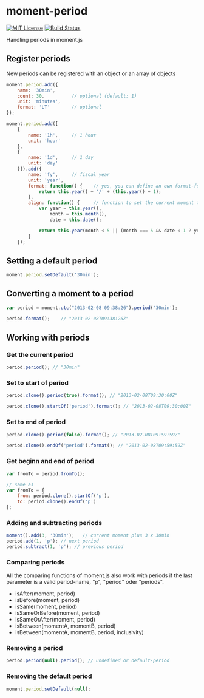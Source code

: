 # moment-period
[![MIT License][license-image]][license-url] [![Build Status][travis-image]][travis-url]  

Handling periods in moment.js

## Register periods
New periods can be registered with an object or an array of objects
```js
moment.period.add({
    name: '30min',
    count: 30,          // optional (default: 1)
    unit: 'minutes',
    format: 'LT'        // optional
});

moment.period.add([
    {
        name: '1h',     // 1 hour
        unit: 'hour'
    },
    {
        name: '1d',     // 1 day
        unit: 'day'
    }]).add({
        name: 'fy',     // fiscal year
        unit: 'year',
        format: function() {    // yes, you can define an own format-function
            return this.year() + '/' + (this.year() + 1);
        },
        align: function() {     // function to set the current moment to the start of the period
            var year = this.year(),
                month = this.month(),
                date = this.date();

            return this.year(month < 5 || (month === 5 && date < 1 ? year - 1 : year)).month(5).startOf('month');
        }
    });

```

## Setting a default period
```js
moment.period.setDefault('30min');
```

## Converting a moment to a period
```js
var period = moment.utc("2013-02-08 09:38:26").period('30min');

period.format();    // "2013-02-08T09:38:26Z"
```

## Working with periods
### Get the current period
```js
period.period(); // "30min"
```

### Set to start of period
```js
period.clone().period(true).format(); // "2013-02-08T09:30:00Z"

period.clone().startOf('period').format(); // "2013-02-08T09:30:00Z"
```

### Set to end of period
```js
period.clone().period(false).format(); // "2013-02-08T09:59:59Z"

period.clone().endOf('period').format(); // "2013-02-08T09:59:59Z"
```

### Get beginn and end of period
```js
var fromTo = period.fromTo();

// same as
var fromTo = {
    from: period.clone().startOf('p'),
    to: period.clone().endOf('p')
};
```
### Adding and subtracting periods
```js
moment().add(3, '30min');   // current moment plus 3 x 30min
period.add(1, 'p'); // next period
period.subtract(1, 'p'); // previous period
```

### Comparing periods
All the comparing functions of moment.js also work with periods if the last parameter is a
valid period-name, "p", "period" oder "periods".
- isAfter(moment, period)
- isBefore(moment, period)
- isSame(moment, period)
- isSameOrBefore(moment, period)
- isSameOrAfter(moment, period)
- isBetween(momentA, momentB, period)
- isBetween(momentA, momentB, period, inclusivity)

### Removing a period
```js
period.period(null).period(); // undefined or default-period
```

### Removing the default period
```js
moment.period.setDefault(null);
```

[license-image]: http://img.shields.io/badge/license-MIT-blue.svg?style=flat
[license-url]: LICENSE

[travis-url]: http://travis-ci.org/smartin85/moment-period
[travis-image]: http://img.shields.io/travis/smartin85/moment-period/develop.svg?style=flat